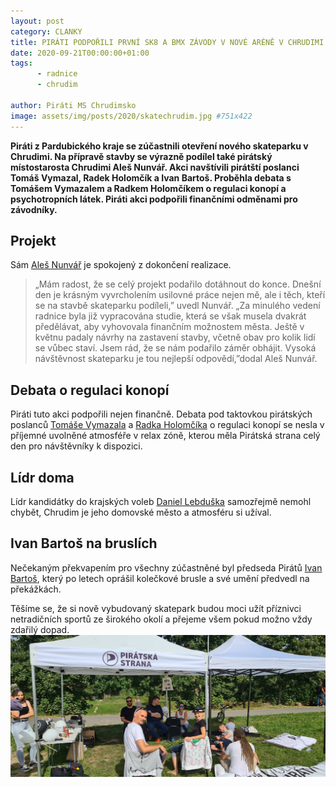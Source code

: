 ```yaml
---
layout: post
category: CLANKY
title: PIRÁTI PODPOŘILI PRVNÍ SK8 A BMX ZÁVODY V NOVÉ ARÉNĚ V CHRUDIMI
date: 2020-09-21T00:00:00+01:00
tags: 
      - radnice
      - chrudim
      
author: Piráti MS Chrudimsko
image: assets/img/posts/2020/skatechrudim.jpg #751x422
---
```


**Piráti z Pardubického kraje se zúčastnili otevření nového skateparku v Chrudimi. Na přípravě stavby se výrazně podílel také pirátský místostarosta Chrudimi Aleš Nunvář. Akci navštívili pirátští poslanci Tomáš Vymazal, Radek Holomčík a Ivan Bartoš. Proběhla debata s Tomášem Vymazalem a Radkem Holomčíkem o regulaci konopí a psychotropních látek. Piráti akci podpořili finančními odměnami pro závodníky.**


## Projekt

Sám [Aleš Nunvář](https://pardubicky.pirati.cz/lide/ales-nunvar/) je spokojený z dokončení realizace.

>„Mám radost, že se celý projekt podařilo dotáhnout do konce. Dnešní den je krásným vyvrcholením usilovné práce nejen mě, ale i těch, kteří se na stavbě skateparku podíleli,” uvedl Nunvář. 
>„Za minulého vedení radnice byla již vypracována studie, která se však musela dvakrát předělávat, aby vyhovovala finančním možnostem města. Ještě v květnu padaly návrhy na zastavení stavby, včetně obav pro kolik lidí se vůbec staví. Jsem rád, že se nám podařilo záměr obhájit. Vysoká návštěvnost skateparku je tou nejlepší odpovědí,”dodal Aleš Nunvář.


## Debata o regulaci konopí

Piráti tuto akci podpořili nejen finančně. Debata pod taktovkou pirátských poslanců [Tomáše Vymazala](https://www.psp.cz/sqw/detail.sqw?id=6489) a [Radka Holomčíka](https://www.psp.cz/sqw/detail.sqw?id=6454) o regulaci konopí se nesla v příjemné uvolněné atmosféře v relax zóně, kterou měla Pirátská strana celý den pro návštěvníky k dispozici. 


## Lídr doma

Lídr kandidátky do krajských voleb [Daniel Lebduška](https://www.pirati.cz/lide/daniel-lebduska/) samozřejmě nemohl chybět,  Chrudim je jeho domovské město a atmosféru si užíval.


## Ivan Bartoš na bruslích

Nečekaným překvapením pro všechny zúčastněné byl předseda Pirátů [Ivan Bartoš](https://www.psp.cz/sqw/detail.sqw?id=6433), který po letech oprášil kolečkové brusle a své umění předvedl na překážkách. 


Těšíme se, že si nově vybudovaný skatepark  budou moci užít příznivci netradičních sportů ze širokého okolí a přejeme všem pokud možno vždy zdařilý dopad. 
![Skatepark](/assets/img/posts/2020/skatechrudim.jpg)
